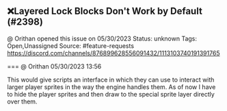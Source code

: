## ❌Layered Lock Blocks Don't Work by Default (#2398)
@ Orithan opened this issue on 05/30/2023
Status: unknown
Tags: Open,Unassigned
Source: #feature-requests https://discord.com/channels/876899628556091432/1113103740191391765


=== @ Orithan 05/30/2023 13:56

This would give scripts an interface in which they can use to interact with larger player sprites in the way the engine handles them. As of now I have to hide the player sprites and then draw to the special sprite layer directly over them.
